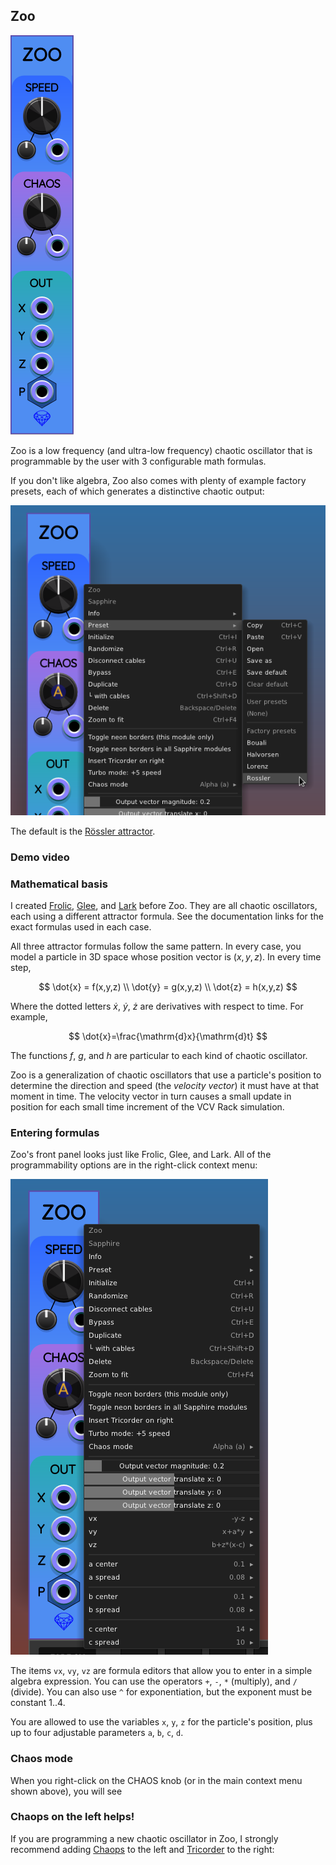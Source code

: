 ## Zoo

![Zoo](images/zoo.png)

Zoo is a low frequency (and ultra-low frequency) chaotic oscillator
that is programmable by the user with 3 configurable math formulas.

If you don't like algebra, Zoo also comes with plenty of example factory presets,
each of which generates a distinctive chaotic output:

![Zoo factory presets](images/zoo_factory_presets.png)

The default is the [Rössler attractor](https://en.wikipedia.org/wiki/R%C3%B6ssler_attractor).

### Demo video

### Mathematical basis

I created [Frolic](Frolic.md), [Glee](Glee.md), and [Lark](Lark.md) before Zoo.
They are all chaotic oscillators, each using a different attractor formula.
See the documentation links for the exact formulas used in each case.

All three attractor formulas follow the same pattern. In every case,
you model a particle in 3D space whose position vector is $(x, y, z)$.
In every time step,

$$
\dot{x} = f(x,y,z) \\
\dot{y} = g(x,y,z) \\
\dot{z} = h(x,y,z)
$$

Where the dotted letters $\dot{x}$, $\dot{y}$, $\dot{z}$ are derivatives with respect to time. For example,

$$
\dot{x}=\frac{\mathrm{d}x}{\mathrm{d}t}
$$

The functions $f$, $g$, and $h$ are particular to each kind of chaotic oscillator.

Zoo is a generalization of chaotic oscillators that use a particle's position to determine the direction and speed (the *velocity vector*) it must have at that moment in time. The velocity vector in turn causes a small update in position for each small time increment of the VCV Rack simulation.

### Entering formulas

Zoo's front panel looks just like Frolic, Glee, and Lark. All of the programmability options are in the right-click context menu:

![Zoo context menu](images/zoo_context_menu.png)

The items `vx`, `vy`, `vz` are formula editors that allow you to enter in a simple algebra expression. You can use the operators `+`, `-`, `*` (multiply), and `/` (divide). You can also use `^` for exponentiation, but the exponent must be constant 1..4.

You are allowed to use the variables `x`, `y`, `z` for the particle's position, plus up to four adjustable parameters `a`, `b`, `c`, `d`.

### Chaos mode

When you right-click on the CHAOS knob (or in the main context menu shown above), you will see


### Chaops on the left helps!

If you are programming a new chaotic oscillator in Zoo, I strongly recommend adding [Chaops](Chaops.md) to the left and [Tricorder](Tricorder.md) to the right:

<!-- image -->